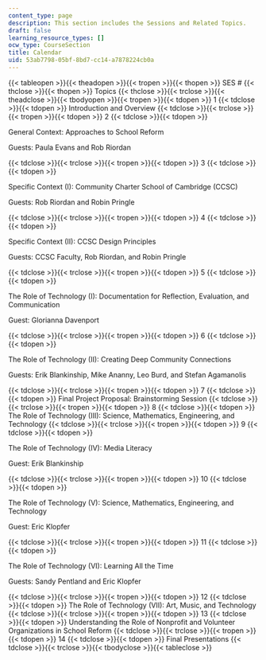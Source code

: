 ```yaml
---
content_type: page
description: This section includes the Sessions and Related Topics.
draft: false
learning_resource_types: []
ocw_type: CourseSection
title: Calendar
uid: 53ab7798-05bf-8bd7-cc14-a7878224cb0a
---
```

{{< tableopen >}}{{< theadopen >}}{{< tropen >}}{{< thopen >}}
SES #
{{< thclose >}}{{< thopen >}}
Topics
{{< thclose >}}{{< trclose >}}{{< theadclose >}}{{< tbodyopen >}}{{< tropen >}}{{< tdopen >}}
1
{{< tdclose >}}{{< tdopen >}}
Introduction and Overview
{{< tdclose >}}{{< trclose >}}{{< tropen >}}{{< tdopen >}}
2
{{< tdclose >}}{{< tdopen >}}

General Context: Approaches to School Reform

Guests: Paula Evans and Rob Riordan

{{< tdclose >}}{{< trclose >}}{{< tropen >}}{{< tdopen >}}
3
{{< tdclose >}}{{< tdopen >}}

Specific Context (I): Community Charter School of Cambridge (CCSC)

Guests: Rob Riordan and Robin Pringle

{{< tdclose >}}{{< trclose >}}{{< tropen >}}{{< tdopen >}}
4
{{< tdclose >}}{{< tdopen >}}

Specific Context (II): CCSC Design Principles

Guests: CCSC Faculty, Rob Riordan, and Robin Pringle

{{< tdclose >}}{{< trclose >}}{{< tropen >}}{{< tdopen >}}
5
{{< tdclose >}}{{< tdopen >}}

The Role of Technology (I): Documentation for Reflection, Evaluation, and Communication

Guest: Glorianna Davenport

{{< tdclose >}}{{< trclose >}}{{< tropen >}}{{< tdopen >}}
6
{{< tdclose >}}{{< tdopen >}}

The Role of Technology (II): Creating Deep Community Connections

Guests: Erik Blankinship, Mike Ananny, Leo Burd, and Stefan Agamanolis

{{< tdclose >}}{{< trclose >}}{{< tropen >}}{{< tdopen >}}
7
{{< tdclose >}}{{< tdopen >}}
Final Project Proposal: Brainstorming Session
{{< tdclose >}}{{< trclose >}}{{< tropen >}}{{< tdopen >}}
8
{{< tdclose >}}{{< tdopen >}}
The Role of Technology (III): Science, Mathematics, Engineering, and Technology
{{< tdclose >}}{{< trclose >}}{{< tropen >}}{{< tdopen >}}
9
{{< tdclose >}}{{< tdopen >}}

The Role of Technology (IV): Media Literacy

Guest: Erik Blankinship

{{< tdclose >}}{{< trclose >}}{{< tropen >}}{{< tdopen >}}
10
{{< tdclose >}}{{< tdopen >}}

The Role of Technology (V): Science, Mathematics, Engineering, and Technology

Guest: Eric Klopfer

{{< tdclose >}}{{< trclose >}}{{< tropen >}}{{< tdopen >}}
11
{{< tdclose >}}{{< tdopen >}}

The Role of Technology (VI): Learning All the Time

Guests: Sandy Pentland and Eric Klopfer

{{< tdclose >}}{{< trclose >}}{{< tropen >}}{{< tdopen >}}
12
{{< tdclose >}}{{< tdopen >}}
The Role of Technology (VII): Art, Music, and Technology
{{< tdclose >}}{{< trclose >}}{{< tropen >}}{{< tdopen >}}
13
{{< tdclose >}}{{< tdopen >}}
Understanding the Role of Nonprofit and Volunteer Organizations in School Reform
{{< tdclose >}}{{< trclose >}}{{< tropen >}}{{< tdopen >}}
14
{{< tdclose >}}{{< tdopen >}}
Final Presentations
{{< tdclose >}}{{< trclose >}}{{< tbodyclose >}}{{< tableclose >}}